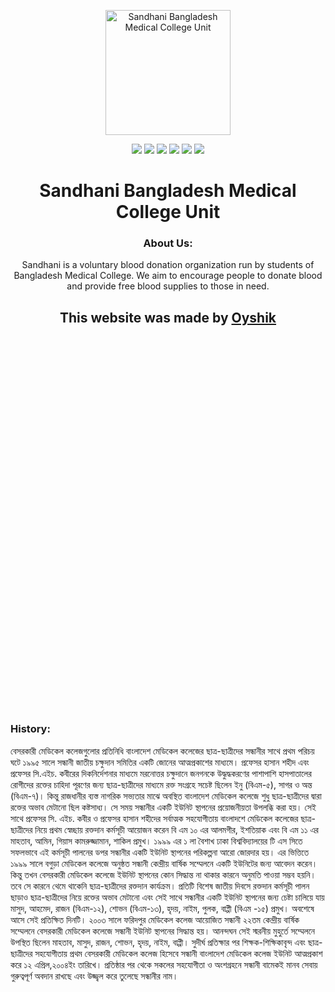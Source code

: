 <p align="center">
    <img src="https://images2.imgbox.com/37/4f/M6trtZb5_o.jpg" alt="Sandhani Bangladesh Medical College Unit" width="200" height="200"/>
</p>

<p align="center">
    <img src="https://img.shields.io/badge/github-%232671E5.svg?style=for-the-badge&logo=github&logoColor=white" />
    <img src="https://img.shields.io/badge/MongoDB-%234ea94b.svg?style=for-the-badge&logo=mongodb&logoColor=white" />
    <img src="https://img.shields.io/badge/Next-black?style=for-the-badge&logo=next.js&logoColor=white" />
    <img src="https://img.shields.io/badge/node.js-6DA55F?style=for-the-badge&logo=node.js&logoColor=white" />
    <img src="https://img.shields.io/badge/vercel-%23000000.svg?style=for-the-badge&logo=vercel&logoColor=white" />
    <img src="https://img.shields.io/badge/typescript-%23007ACC.svg?style=for-the-badge&logo=typescript&logoColor=white" />
</p>

<h1 align="center"><center>Sandhani Bangladesh Medical College Unit</center></h1>

<h3 align="center">About Us:</h3>
<p align="center">Sandhani is a voluntary blood donation organization run by students of Bangladesh Medical College. We aim to encourage people to donate blood and provide free blood supplies to those in need.</p>  

<h2 align="center">This website was made by <a href="https://github.com/moyshik7">Oyshik</a></h2>
<br />
<br />
<br />
<br />
<br />
<br />
<br />
<br />
<br />
<br />
<br />
<br />
<br />
<br />
<br />
<br />
<br />
<br />
<br />
<br />
<br />
<br />
<br />
<br />
<br />
<br />
<br />
<br />
<br />
<br />
<br />
<br />
<br />
<br />
<br />
<h3>History:</h3>
বেসরকারী মেডিকেল কলেজগুলোর প্রতিনিধি বাংলাদেশ মেডিকেল কলেজের ছাত্র-ছাত্রীদের সন্ধানীর সাথে প্রথম পরিচয় ঘটে ১৯৯৫ সালে সন্ধানী জাতীয় চক্ষুদান সমিতির একটি জোনের আত্মপ্রকাশের মাধ্যমে। প্রফেসর হাসান শহীদ এবং প্রফেসর সি.এইচ. কবীরের দিকনির্দেশনার মাধ্যমে মরনোত্তর চক্ষুদানে জনগনকে উদ্ধুদ্ধকরণের পাশাপাশি হাসপাতালের রোগীদের রক্তের চাহিদা পূরণের জন্য ছাত্র-ছাত্রীদের মাধ্যমে রক্ত সংগ্রহে সচেষ্ট ছিলেন ইনু (বিএম-৫), সাগর ও অন্ত (বিএম-৭)। কিন্তু রাজধানীর ব্যস্ত নাগরিক সভ্যতার মাঝে অবস্থিত বাংলাদেশ মেডিকেল কলেজে শুধু ছাত্র-ছাত্রীদের দ্বারা রক্তের অভাব মেটানো ছিল কষ্টসাধ্য। সে সময় সন্ধানীর একটি ইউনিট স্থাপনের প্রয়োজনীয়তা উপলব্ধি করা হয়। সেই সাথে প্রফেসর সি. এইচ. কবীর ও প্রফেসর হাসান শহীদের সর্বাত্মক সহযোগীতায় বাংলাদশে মেডিকেল কলেজের ছাত্র-ছাত্রীদের নিয়ে প্রথম স্বেচ্ছায় রক্তদান কর্মসূচী আয়োজন করেন বি এম ১০ এর আলমগীর, ইশতিয়াক এবং বি এম ১১ এর মাহতাব, আমিন, গিয়াস কামরুজ্জামান, শাকিল প্রমুখ। ১৯৯৯ এর ১ লা বৈশাখ ঢাকা বিশ্ববিদ্যালয়ের টি এস সিতে সফলভাবে এই কর্মসূচী পালনের ডপর সন্ধানীর একটি ইউনিট স্থাপনের পরিকল্পনা আরো জোরদার হয়। এর ভিত্তিতে ১৯৯৯ সালে বগুড়া মেডিকেল কলেজে অনুষ্ঠত সন্ধানী কেন্দ্রীয় বার্ষিক সম্মেলনে একটি ইউনিটের জন্য আবেদন করেন। কিন্তু তখন বেসরকারী মেডিকেল কলেজে ইউনিট স্থাপনের কোন সিদ্ধান্ত না থাকার কারনে অনুমতি পাওয়া সম্ভব হয়নি। তবে সে কারনে থেমে থাকেনি ছাত্র-ছাত্রীদের রক্তদান কার্যক্রম। প্রতিটি বিশেষ জাতীয় দিবসে রক্তদান কর্মসূচী পালন ছাড়াও ছাত্র-ছাত্রীদের নিয়ে রক্তের অভাব মেটানো এবং সেই সাথে সন্ধানীর একটি ইউনিট স্থাপনের জন্য চেষ্টা চালিয়ে যায় মাসুদ, আহমেদ, রাজন (বিএম-১২), শোভন (বিএম-১৩), হৃদয়, নাইম, পুলক, বাপ্পী (বিএম -১৫) প্রমুখ। অবশেষে আসে সেই প্রতিক্ষিত দিনটি। ২০০৩ সালে ফরিদপুর মেডিকেল কলেজ আয়োজিত সন্ধানী ২২তম কেন্দ্রীয় বার্ষিক সম্মেলনে বেসরকারী মেডিকেল কলেজে সন্ধানী ইউনিট স্থাপনের সিদ্ধান্ত হয়। আনন্দঘন সেই স্মরনীয় মুহুর্তে সম্মেলনে উপস্থিত ছিলেন মাহতাব, মাসুদ, রাজন, শোভন, হৃদয়, নাইম, বাপ্পী। সুদীর্ঘ প্রতিক্ষার পর শিক্ষক-শিক্ষিকাবৃন্দ এবং ছাত্র-ছাত্রীদের সহযোগীতায় প্রথম বেসরকারী মেডিকেল কলেজ হিসেবে সন্ধানী বাংলাদেশ মেডিকেল কলেজ ইউনিট আত্মপ্রকাশ করে ১২ এপ্রিল,২০০৪ইং তারিখে। প্রতিষ্ঠার পর থেকে সকলের সহযোগীতা ও অংশগ্রহনে সন্ধানী বামেকই মানব সেবায় গুরুত্বপূর্ণ অবদান রাখছে এবং উজ্জ্বল করে তুলেছে সন্ধানীর নাম।
